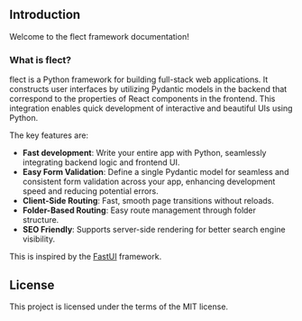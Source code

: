## Introduction

Welcome to the flect framework documentation!

### What is flect?

flect is a Python framework for building full-stack web applications. It constructs user interfaces by utilizing Pydantic
models in the backend that correspond to the properties of React components in the frontend. This integration enables
quick development of interactive and beautiful UIs using Python.

The key features are:

- **Fast development**: Write your entire app with Python, seamlessly integrating backend logic and frontend UI.
- **Easy Form Validation**: Define a single Pydantic model for seamless and consistent form validation across your app, enhancing development speed and reducing potential errors.
- **Client-Side Routing**: Fast, smooth page transitions without reloads.
- **Folder-Based Routing**: Easy route management through folder structure.
- **SEO Friendly**: Supports server-side rendering for better search engine visibility.

This is inspired by the [FastUI](https://github.com/pydantic/FastUI) framework.

## License

This project is licensed under the terms of the MIT license.
